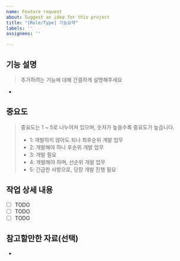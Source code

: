 ```yaml
---
name: Feature request
about: Suggest an idea for this project
title: "[Role/Type] 기능요약"
labels: ''
assignees: ''

---
```


## 기능 설명
> 추가하려는 기능에 대해 간결하게 설명해주세요 <br/>
* 

## 중요도
> 중요도는 1 ~ 5로 나누어져 있으며, 숫자가 높을수록 중요도가 높습니다. 
>- 1: 개발하지 않아도 되나 최후순위 개발 업무
>- 2: 개발해야 하나 후순위 개발 업무 
>- 3: 개발 필요 
>- 4: 개발해야 하며, 선순위 개발 업무
>- 5: 긴급한 사항으로, 당장 개발 진행 필요


## 작업 상세 내용
- [ ] TODO
- [ ] TODO
- [ ] TODO

## 참고할만한 자료(선택) <br/>
*
